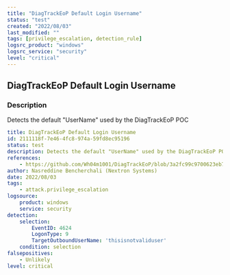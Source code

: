 ```yaml
---
title: "DiagTrackEoP Default Login Username"
status: "test"
created: "2022/08/03"
last_modified: ""
tags: [privilege_escalation, detection_rule]
logsrc_product: "windows"
logsrc_service: "security"
level: "critical"
---
```


## DiagTrackEoP Default Login Username

### Description

Detects the default "UserName" used by the DiagTrackEoP POC

```yml
title: DiagTrackEoP Default Login Username
id: 2111118f-7e46-4fc8-974a-59fd8ec95196
status: test
description: Detects the default "UserName" used by the DiagTrackEoP POC
references:
    - https://github.com/Wh04m1001/DiagTrackEoP/blob/3a2fc99c9700623eb7dc7d4b5f314fd9ce5ef51f/main.cpp#L46
author: Nasreddine Bencherchali (Nextron Systems)
date: 2022/08/03
tags:
    - attack.privilege_escalation
logsource:
    product: windows
    service: security
detection:
    selection:
        EventID: 4624
        LogonType: 9
        TargetOutboundUserName: 'thisisnotvaliduser'
    condition: selection
falsepositives:
    - Unlikely
level: critical

```

